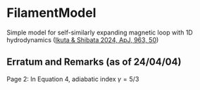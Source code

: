 # FilamentModel


Simple model for self-similarly expanding magnetic loop with 1D hydrodynamics ([Ikuta & Shibata 2024, ApJ, 963, 50](https://ui.adsabs.harvard.edu/abs/2024ApJ...963...50I/abstract))


## Erratum and Remarks (as of 24/04/04)

Page 2: In Equation 4, adiabatic index $\gamma=5/3$
